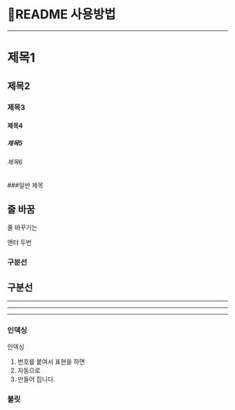 # 🌈README 사용방법
---



# 제목1

## 제목2

### 제목3
#### 제목4
##### 제목5
###### 제목6
###일반 제목


## 줄 바꿈

줄 바꾸기는

엔터 두번

### 구분선

## 구분선

---

---

---

### 인덱싱

인덱싱

1. 번호를 붙여서 표현을 하면
2. 자동으로
3. 만들어 집니다.

### 불릿
